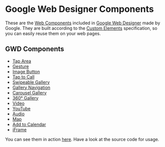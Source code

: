 Google Web Designer Components
==============================

These are the [Web Components](http://webcomponents.org/) included in [Google Web Designer](http://www.google.com/webdesigner/) made by Google. They are built according to the [Custom Elements](http://w3c.github.io/webcomponents/spec/custom/) specification, so you can easily reuse them on your web pages.

GWD Components
--------------

<ul><li><a href="https://support.google.com/webdesigner/answer/3220698">Tap Area</a></li><li><a href="https://support.google.com/webdesigner/answer/6043497">Gesture</a></li><li><a href="https://support.google.com/webdesigner/answer/6179124">Image Button</a></li><li><a href="https://support.google.com/webdesigner/answer/6064544">Tap to Call</a></li><li><a href="https://support.google.com/webdesigner/answer/3212383">Swipeable Gallery</a></li><li><a href="https://support.google.com/webdesigner/answer/6142296">Gallery Navigation</a></li><li><a href="https://support.google.com/webdesigner/answer/3195037">Carousel Gallery</a></li><li><a href="https://support.google.com/webdesigner/answer/3191422">360° Gallery</a></li><li><a href="https://support.google.com/webdesigner/answer/3232399">Video</a></li><li><a href="https://support.google.com/webdesigner/answer/3232992">YouTube</a></li><li><a href="https://support.google.com/webdesigner/answer/6124468">Audio</a></li><li><a href="https://support.google.com/webdesigner/answer/3220209">Map</a></li><li><a href="https://support.google.com/webdesigner/answer/6179282">Add to Calendar</a></li><li><a href="https://support.google.com/webdesigner/answer/3214587">iFrame</a></li></ul>

You can see them in action [here](http://niutech.github.io/gwdcomponents/). Have a look at the source code for usage.